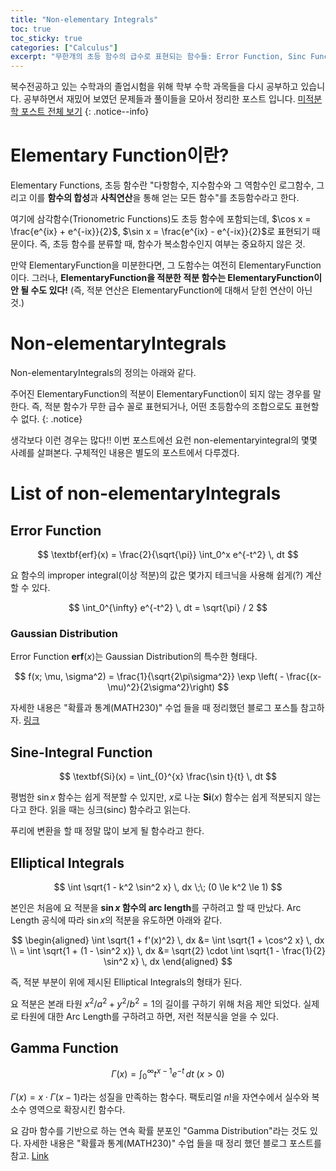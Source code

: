 ```yaml
---
title: "Non-elementary Integrals"
toc: true
toc_sticky: true
categories: ["Calculus"]
excerpt: "무한개의 초등 함수의 급수로 표현되는 함수들: Error Function, Sinc Function, Epllitical Integrals, Gamma Function"
---
```


복수전공하고 있는 수학과의 졸업시험을 위해 학부 수학 과목들을 다시 공부하고 있습니다. 공부하면서 재밌어 보였던 문제들과 풀이들을 모아서 정리한 포스트 입니다. [미적분학 포스트 전체 보기](/categories/calculus)
{: .notice--info}

# Elementary Function이란?

Elementary Functions, 초등 함수란 "다항함수, 지수함수와 그 역함수인 로그함수, 그리고 이를 **함수의 합성**과 **사칙연산**을 통해 얻는 모든 함수"를 초등함수라고 한다.

여기에 삼각함수(Trionometric Functions)도 초등 함수에 포함되는데, $\cos x = \frac{e^{ix} + e^{-ix}}{2}$, $\sin x = \frac{e^{ix} - e^{-ix}}{2}$로 표현되기 때문이다. 즉, 초등 함수를 분류할 때, 함수가 복소함수인지 여부는 중요하지 않은 것.

만약 ElementaryFunction을 미분한다면, 그 도함수는 여전히 ElementaryFunction이다. 그러나, **ElementaryFunction을 적분한 적분 함수는 ElementaryFunction이 안 될 수도 있다!** (즉, 적분 연산은 ElementaryFunction에 대해서 닫힌 연산이 아닌 것.)

# Non-elementaryIntegrals

Non-elementaryIntegrals의 정의는 아래와 같다.

주어진 ElementaryFunction의 적분이 ElementaryFunction이 되지 않는 경우를 말한다. 즉, 적분 함수가 무한 급수 꼴로 표현되거나, 어떤 초등함수의 조합으로도 표현할 수 없다.
{: .notice}

생각보다 이런 경우는 많다!! 이번 포스트에선 요런 non-elementaryintegral의 몇몇 사례를 살펴본다. 구체적인 내용은 별도의 포스트에서 다루겠다.

# List of non-elementaryIntegrals

## Error Function

<div class="notice" markdown="1">

$$
\textbf{erf}(x) = \frac{2}{\sqrt{\pi}} \int_0^x e^{-t^2} \, dt
$$

</div>

요 함수의 improper integral(이상 적분)의 값은 몇가지 테크닉을 사용해 쉽게(?) 계산할 수 있다.

$$
\int_0^{\infty} e^{-t^2} \, dt = \sqrt{\pi} / 2
$$

<!-- TODO -->
<!-- ### 왜 에러 함수라고 불리는가? -->

### Gaussian Distribution

Error Function $\textbf{erf}(x)$는 Gaussian Distribution의 특수한 형태다.

$$
f(x; \mu, \sigma^2) = \frac{1}{\sqrt{2\pi\sigma^2}} \exp \left( - \frac{(x-\mu)^2}{2\sigma^2}\right)
$$

자세한 내용은 "확률과 통계(MATH230)" 수업 들을 때 정리했던 블로그 포스틀 참고하자. [링크](https://bluehorn07.github.io/2021/03/30/normal-distribution/)

## Sine-Integral Function

<div class="notice" markdown="1">

$$
\textbf{Si}(x) = \int_{0}^{x} \frac{\sin t}{t} \, dt
$$

</div>

평범한 $\sin x$ 함수는 쉽게 적분할 수 있지만, $x$로 나눈 $\textbf{Si}(x)$ 함수는 쉽게 적분되지 않는다고 한다. 읽을 때는 싱크(sinc) 함수라고 읽는다.

푸리에 변환을 할 때 정말 많이 보게 될 함수라고 한다.

## Elliptical Integrals

<div class="notice" markdown="1">

$$
\int \sqrt{1 - k^2 \sin^2 x} \, dx \;\; (0 \le k^2 \le 1)
$$

</div>

본인은 처음에 요 적분을 **$\sin x$ 함수의 arc length**를 구하려고 할 때 만났다. Arc Length 공식에 따라 $\sin x$의 적분을 유도하면 아래와 같다.

$$
\begin{aligned}
\int \sqrt{1 + f'(x)^2} \, dx &= \int \sqrt{1 + \cos^2 x} \, dx \\
= \int \sqrt{1 + (1 - \sin^2 x)} \, dx &= \sqrt{2} \cdot \int \sqrt{1 - \frac{1}{2} \sin^2 x} \, dx
\end{aligned}
$$

즉, 적분 부분이 위에 제시된 Elliptical Integrals의 형태가 된다.

요 적분은 본래 타원 $x^2/a^2 + y^2/b^2 = 1$의 길이를 구하기 위해 처음 제안 되었다. 실제로 타원에 대한 Arc Length를 구하려고 하면, 저런 적분식을 얻을 수 있다.

## Gamma Function

<div class="notice" markdown="1">

$$
\Gamma(x) = \int_0^{\infty} t^{x-1}e^{-t} \, dt \; (x > 0)
$$

</div>

$\Gamma(x) = x \cdot \Gamma(x-1)$라는 성질을 만족하는 함수다. 팩토리얼 $n!$을 자연수에서 실수와 복소수 영역으로 확장시킨 함수다.

요 감마 함수를 기반으로 하는 연속 확률 분포인 "Gamma Distribution"라는 것도 있다. 자세한 내용은 "확률과 통계(MATH230)" 수업 들을 때 정리 했던 블로그 포스트를 참고. [Link](https://bluehorn07.github.io/2021/04/05/gamma-distribution/)
